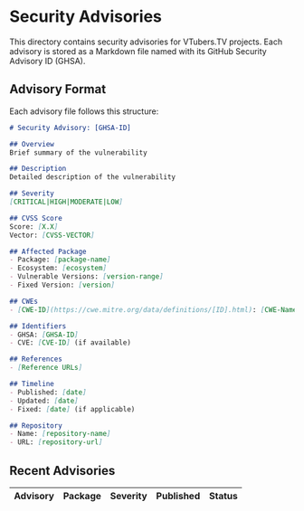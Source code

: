 # Security Advisories

This directory contains security advisories for VTubers.TV projects. Each advisory is stored as a Markdown file named with its GitHub Security Advisory ID (GHSA).

## Advisory Format

Each advisory file follows this structure:

```markdown
# Security Advisory: [GHSA-ID]

## Overview
Brief summary of the vulnerability

## Description
Detailed description of the vulnerability

## Severity
[CRITICAL|HIGH|MODERATE|LOW]

## CVSS Score
Score: [X.X]
Vector: [CVSS-VECTOR]

## Affected Package
- Package: [package-name]
- Ecosystem: [ecosystem]
- Vulnerable Versions: [version-range]
- Fixed Version: [version]

## CWEs
- [CWE-ID](https://cwe.mitre.org/data/definitions/[ID].html): [CWE-Name]

## Identifiers
- GHSA: [GHSA-ID]
- CVE: [CVE-ID] (if available)

## References
- [Reference URLs]

## Timeline
- Published: [date]
- Updated: [date]
- Fixed: [date] (if applicable)

## Repository
- Name: [repository-name]
- URL: [repository-url]
```

## Recent Advisories

| Advisory | Package | Severity | Published | Status |
|----------|---------|----------|-----------|--------|
